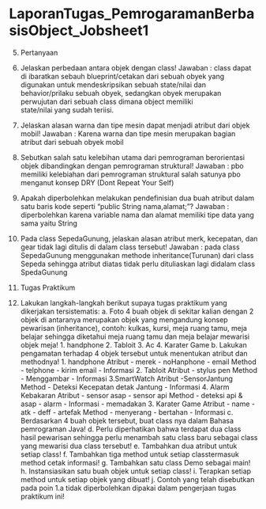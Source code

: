 # LaporanTugas_PemrogaramanBerbasisObject_Jobsheet1

5. Pertanyaan
1. Jelaskan perbedaan antara objek dengan class!
   Jawaban : 
   class dapat di ibaratkan sebauh blueprint/cetakan dari sebuah obyek yang digunakan untuk mendeskripsikan sebuah
   state/nilai dan behavior/prilaku sebuah obyek, sedangkan obyek merupakan perwujutan dari sebuah class dimana object memiliki     
   state/nilai yang sudah teriisi.

2. Jelaskan alasan warna dan tipe mesin dapat menjadi atribut dari objek mobil!
   Jawaban : 
   Karena warna dan tipe mesin merupakan bagian atribut dari sebuah obyek mobil

3. Sebutkan salah satu kelebihan utama dari pemrograman berorientasi objek dibandingkan dengan pemrograman struktural!
   Jawaban :
   pbo memiliki kelebiahan dari pemrograman struktural salah satunya pbo menganut konsep DRY (Dont Repeat Your Self)

4. Apakah diperbolehkan melakukan pendefinisian dua buah atribut dalam satu baris kode seperti “public String nama,alamat;”?
   Jawaban : 
   diperbolehkan karena variable nama dan alamat memiliki tipe data yang sama yaitu String

5. Pada class SepedaGunung, jelaskan alasan atribut merk, kecepatan, dan gear tidak lagi ditulis di dalam class tersebut! 
   Jawaban : 
   pada class SepedaGunung menggunakan methode inheritance(Turunan) dari class Sepeda sehingga atribut diatas tidak perlu
   dituliaskan lagi didalam class SpedaGunung


6. Tugas Praktikum

1. Lakukan langkah-langkah berikut supaya tugas praktikum yang dikerjakan tersistematis:
	a. Foto 4 buah objek di sekitar kalian dengan 2 objek di antaranya merupakan objek yang
	   mengandung konsep pewarisan (inheritance), contoh: kulkas, kursi, meja ruang tamu, meja
	   belajar sehingga diketahui meja ruang tamu dan meja belajar mewarisi objek meja!
		1. handphone
		2. Tabloit
		3. Ac
		4. Karater Game
	b. Lakukan pengamatan terhadap 4 objek tersebut untuk menentukan atribut dan methodnya!
		1. handphone
    		 Atribut
		   - merek
		   - noHanphone
		   - email
    		  Method
		   - telphone 
		   - kirim email
   		   - Informasi
		2. Tabloit
         	 Atribut
	          - stylus pen
		 Method
   		  - Menggambar
   		  - Informasi
	       3.SmartWatch
                 Atribut
                  -SensorJantung
		 Method
        	  - Deteksi Kecepatan detak Jantung
    		  - Informasi
                4. Alarm Kebakaran
   		  Atribut 
		   - sensor asap
		   - sensor api
   		  Method
		   - deteksi api & asap 
		   - alarm 
          	   - Informasi
		   - memadakan 
   		3. Karater Game
     	          Atribut
		   - name
		   - atk
		   - deff
    	       	   - artefak
   		  Method
		   - menyerang
		   - bertahan
		   - Informasi
c. Berdasarkan 4 buah objek tersebut, buat class nya dalam Bahasa pemrograman Java!
d. Perlu diperhatikan bahwa terdapat dua class hasil pewarisan sehingga perlu menambah satu
   class baru sebagai class yang mewarisi dua class tersebut!
e. Tambahkan dua atribut untuk setiap class!
f. Tambahkan tiga method untuk setiap classtermasuk method cetak informasi!
g. Tambahkan satu class Demo sebagai main!
h. Instansiasikan satu buah objek untuk setiap class!
i. Terapkan setiap method untuk setiap objek yang dibuat!
j. Contoh yang telah disebutkan pada poin 1.a tidak diperbolehkan dipakai dalam pengerjaan
   tugas praktikum ini!
	

  

		

		

	
